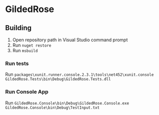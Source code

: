# GildedRose

## Building
1. Open repository path in Visual Studio command prompt
2. Run `nuget restore`
3. Run `msbuild`

### Run tests
Run `packages\xunit.runner.console.2.3.1\tools\net452\xunit.console GildedRose.Tests\bin\Debug\GildedRose.Tests.dll`

### Run Console App
Run `GildedRose.Console\bin\Debug\GildedRose.Console.exe GildedRose.Console\bin\Debug\TestInput.txt`
